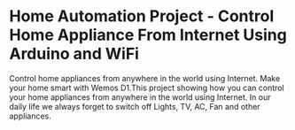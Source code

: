 

# Home Automation Project - Control Home Appliance From Internet Using Arduino and WiFi

Control home appliances from anywhere in the world using Internet. Make your home smart with Wemos D1.This project showing how you can control your home appliances from anywhere in the world using Internet. In our daily life we always forget to switch off Lights, TV, AC, Fan and other appliances.



